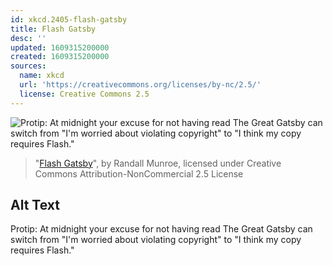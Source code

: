 ```yaml
---
id: xkcd.2405-flash-gatsby
title: Flash Gatsby
desc: ''
updated: 1609315200000
created: 1609315200000
sources:
  name: xkcd
  url: 'https://creativecommons.org/licenses/by-nc/2.5/'
  license: Creative Commons 2.5
---
```

![Protip: At midnight your excuse for not having read The Great Gatsby can switch from "I'm worried about violating copyright" to "I think my copy requires Flash."](https://imgs.xkcd.com/comics/flash_gatsby.png)
> "[Flash Gatsby](https://xkcd.com/2405/)", by Randall Munroe, licensed under Creative Commons Attribution-NonCommercial 2.5 License

## Alt Text
Protip: At midnight your excuse for not having read The Great Gatsby can switch from "I'm worried about violating copyright" to "I think my copy requires Flash."
